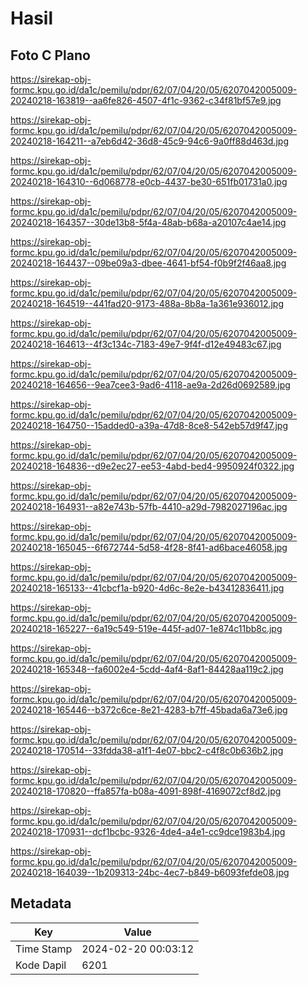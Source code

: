 # Hasil

## Foto C Plano

https://sirekap-obj-formc.kpu.go.id/da1c/pemilu/pdpr/62/07/04/20/05/6207042005009-20240218-163819--aa6fe826-4507-4f1c-9362-c34f81bf57e9.jpg

https://sirekap-obj-formc.kpu.go.id/da1c/pemilu/pdpr/62/07/04/20/05/6207042005009-20240218-164211--a7eb6d42-36d8-45c9-94c6-9a0ff88d463d.jpg

https://sirekap-obj-formc.kpu.go.id/da1c/pemilu/pdpr/62/07/04/20/05/6207042005009-20240218-164310--6d068778-e0cb-4437-be30-651fb01731a0.jpg

https://sirekap-obj-formc.kpu.go.id/da1c/pemilu/pdpr/62/07/04/20/05/6207042005009-20240218-164357--30de13b8-5f4a-48ab-b68a-a20107c4ae14.jpg

https://sirekap-obj-formc.kpu.go.id/da1c/pemilu/pdpr/62/07/04/20/05/6207042005009-20240218-164437--09be09a3-dbee-4641-bf54-f0b9f2f46aa8.jpg

https://sirekap-obj-formc.kpu.go.id/da1c/pemilu/pdpr/62/07/04/20/05/6207042005009-20240218-164519--441fad20-9173-488a-8b8a-1a361e936012.jpg

https://sirekap-obj-formc.kpu.go.id/da1c/pemilu/pdpr/62/07/04/20/05/6207042005009-20240218-164613--4f3c134c-7183-49e7-9f4f-d12e49483c67.jpg

https://sirekap-obj-formc.kpu.go.id/da1c/pemilu/pdpr/62/07/04/20/05/6207042005009-20240218-164656--9ea7cee3-9ad6-4118-ae9a-2d26d0692589.jpg

https://sirekap-obj-formc.kpu.go.id/da1c/pemilu/pdpr/62/07/04/20/05/6207042005009-20240218-164750--15added0-a39a-47d8-8ce8-542eb57d9f47.jpg

https://sirekap-obj-formc.kpu.go.id/da1c/pemilu/pdpr/62/07/04/20/05/6207042005009-20240218-164836--d9e2ec27-ee53-4abd-bed4-9950924f0322.jpg

https://sirekap-obj-formc.kpu.go.id/da1c/pemilu/pdpr/62/07/04/20/05/6207042005009-20240218-164931--a82e743b-57fb-4410-a29d-7982027196ac.jpg

https://sirekap-obj-formc.kpu.go.id/da1c/pemilu/pdpr/62/07/04/20/05/6207042005009-20240218-165045--6f672744-5d58-4f28-8f41-ad6bace46058.jpg

https://sirekap-obj-formc.kpu.go.id/da1c/pemilu/pdpr/62/07/04/20/05/6207042005009-20240218-165133--41cbcf1a-b920-4d6c-8e2e-b43412836411.jpg

https://sirekap-obj-formc.kpu.go.id/da1c/pemilu/pdpr/62/07/04/20/05/6207042005009-20240218-165227--6a19c549-519e-445f-ad07-1e874c11bb8c.jpg

https://sirekap-obj-formc.kpu.go.id/da1c/pemilu/pdpr/62/07/04/20/05/6207042005009-20240218-165348--fa6002e4-5cdd-4af4-8af1-84428aa119c2.jpg

https://sirekap-obj-formc.kpu.go.id/da1c/pemilu/pdpr/62/07/04/20/05/6207042005009-20240218-165446--b372c6ce-8e21-4283-b7ff-45bada6a73e6.jpg

https://sirekap-obj-formc.kpu.go.id/da1c/pemilu/pdpr/62/07/04/20/05/6207042005009-20240218-170514--33fdda38-a1f1-4e07-bbc2-c4f8c0b636b2.jpg

https://sirekap-obj-formc.kpu.go.id/da1c/pemilu/pdpr/62/07/04/20/05/6207042005009-20240218-170820--ffa857fa-b08a-4091-898f-4169072cf8d2.jpg

https://sirekap-obj-formc.kpu.go.id/da1c/pemilu/pdpr/62/07/04/20/05/6207042005009-20240218-170931--dcf1bcbc-9326-4de4-a4e1-cc9dce1983b4.jpg

https://sirekap-obj-formc.kpu.go.id/da1c/pemilu/pdpr/62/07/04/20/05/6207042005009-20240218-164039--1b209313-24bc-4ec7-b849-b6093fefde08.jpg


## Metadata

| Key        | Value               |
| ---------- | ------------------- |
| Time Stamp | 2024-02-20 00:03:12 |
| Kode Dapil | 6201                |



